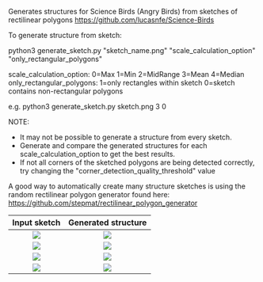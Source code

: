 Generates structures for Science Birds (Angry Birds) from sketches of rectilinear polygons
https://github.com/lucasnfe/Science-Birds

To generate structure from sketch:

python3 generate_sketch.py "sketch_name.png" "scale_calculation_option" "only_rectangular_polygons"

scale_calculation_option:       0=Max  1=Min  2=MidRange  3=Mean  4=Median
only_rectangular_polygons:      1=only rectangles within sketch  0=sketch contains non-rectangular polygons

e.g. 
python3 generate_sketch.py sketch.png 3 0

NOTE:
-   It may not be possible to generate a structure from every sketch.
-   Generate and compare the generated structures for each scale_calculation_option to get the best results.
-   If not all corners of the sketched polygons are being detected correctly, try changing the "corner_detection_quality_threshold" value

A good way to automatically create many structure sketches is using the random rectilinear polygon generator found here:
https://github.com/stepmat/rectilinear_polygon_generator

Input sketch             |  Generated structure
:-------------------------:|:-------------------------:
![](/generation_examples/1a.png)  |  ![](/generation_examples/1b.jpg)
![](/generation_examples/2a.jpg)  |  ![](/generation_examples/2b.jpg)
![](/generation_examples/3a.jpg)  |  ![](/generation_examples/3b.jpg)
![](/generation_examples/4a.png)  |  ![](/generation_examples/4b.jpg)